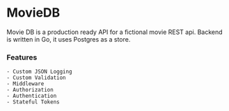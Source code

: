 # MovieDB

Movie DB is a production ready API for a fictional movie REST api. Backend is written in Go, it uses Postgres as a store.

### Features

    - Custom JSON Logging
    - Custom Validation
    - Middleware
    - Authorization
    - Authentication
    - Stateful Tokens


